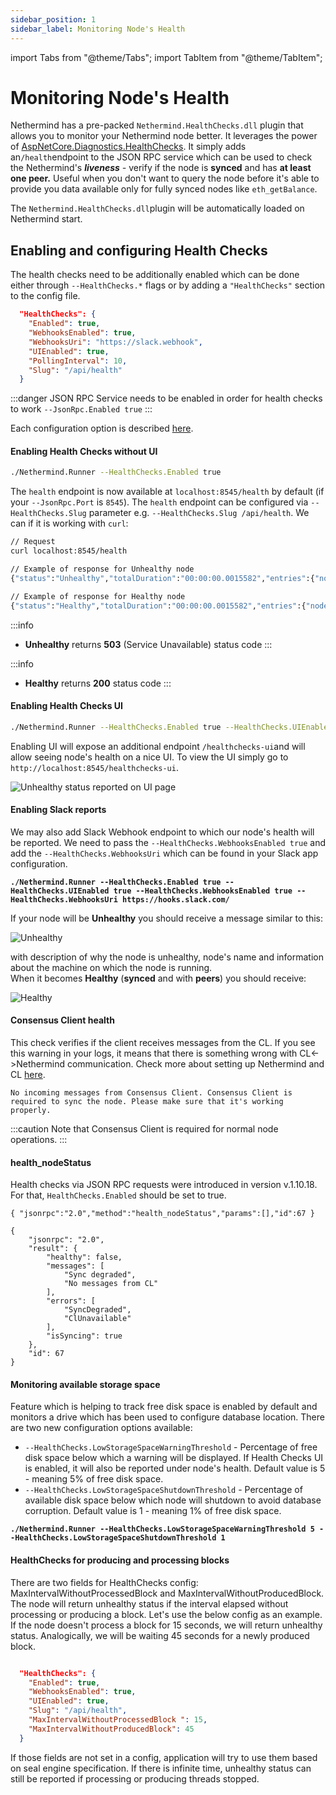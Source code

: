 ```yaml
---
sidebar_position: 1
sidebar_label: Monitoring Node's Health
---
```


import Tabs from "@theme/Tabs";
import TabItem from "@theme/TabItem";

# Monitoring Node's Health

Nethermind has a pre-packed `Nethermind.HealthChecks.dll` plugin that allows you to monitor your Nethermind node better.
It leverages the power
of [AspNetCore.Diagnostics.HealthChecks](https://github.com/Xabaril/AspNetCore.Diagnostics.HealthChecks). It simply adds
an`/health`endpoint to the JSON RPC service which can be used to check the Nethermind's _**liveness** -_ verify if the
node is **synced** and has **at least one peer.** Useful when you don't want to query the node before it's able to
provide you data available only for fully synced nodes like `eth_getBalance`.

The `Nethermind.HealthChecks.dll`plugin will be automatically loaded on Nethermind start.

## Enabling and configuring Health Checks

The health checks need to be additionally enabled which can be done either through `--HealthChecks.*` flags or by adding
a `"HealthChecks"` section to the config file.&#x20;

``` json title="HealthChecks config section example" 
  "HealthChecks": {
    "Enabled": true,
    "WebhooksEnabled": true,
    "WebhooksUri": "https://slack.webhook",
    "UIEnabled": true,
    "PollingInterval": 10,
    "Slug": "/api/health"
  }
```

:::danger
JSON RPC Service needs to be enabled in order for health checks to work `--JsonRpc.Enabled true`
:::

Each configuration option is described [here](../02-fundamentals/04-configuration/healthchecks.md).

#### Enabling Health Checks without UI&#x20;

```bash
./Nethermind.Runner --HealthChecks.Enabled true
```

The `health` endpoint is now available at `localhost:8545/health`  by default (if your `--JsonRpc.Port` is `8545`).
The `health` endpoint can be configured via `--HealthChecks.Slug` parameter e.g. `--HealthChecks.Slug /api/health`. We
can if it is working with `curl`:

```bash
// Request
curl localhost:8545/health

// Example of response for Unhealthy node
{"status":"Unhealthy","totalDuration":"00:00:00.0015582","entries":{"node-health":{"data":{},"description":"The node has 0 peers connected","duration":"00:00:00.0003881","status":"Unhealthy","tags":[]}}}

// Example of response for Healthy node
{"status":"Healthy","totalDuration":"00:00:00.0015582","entries":{"node-health":{"data":{},"description":"The node is now fully synced with a network, number of peers: 99","duration":"00:00:00.0003881","status":"Healthy","tags":[]}}}
```

:::info

* **Unhealthy** returns **503** (Service Unavailable) status code
:::

:::info
* **Healthy** returns **200** status code
:::

#### Enabling Health Checks UI

```bash
./Nethermind.Runner --HealthChecks.Enabled true --HealthChecks.UIEnabled true
```

Enabling UI will expose an additional endpoint `/healthchecks-ui`and will allow seeing node's health on a nice UI. To
view the UI simply go to `http://localhost:8545/healthchecks-ui`.

![Unhealthy status reported on UI page](</img/image(76).png>)

#### Enabling Slack reports

We may also add Slack Webhook endpoint to which our node's health will be reported. We need to pass
the `--HealthChecks.WebhooksEnabled true` and add the `--HealthChecks.WebhooksUri` which can be found in your Slack app
configuration.

<pre class="language-bash"><code class="lang-bash"><strong>./Nethermind.Runner --HealthChecks.Enabled true --HealthChecks.UIEnabled true --HealthChecks.WebhooksEnabled true --HealthChecks.WebhooksUri https://hooks.slack.com/
</strong></code></pre>

If your node will be **Unhealthy** you should receive a message similar to this:

![Unhealthy](/img/unhealthy.png)

with description of why the node is unhealthy, node's name and information about the machine on which the node is
running.\
When it becomes **Healthy** (**synced** and with **peers**) you should receive:

![Healthy](</img/image(46).png>)

#### Consensus Client health

This check verifies if the client receives messages from the CL. If you see this warning in your logs, it means that
there is something wrong with CL<->Nethermind communication. Check more about setting up Nethermind and
CL [here](../02-fundamentals/10-running-nethermind-post-merge.md).

```
No incoming messages from Consensus Client. Consensus Client is required to sync the node. Please make sure that it's working properly.
```

:::caution
Note that Consensus Client is required for normal node operations.
:::

#### health\_nodeStatus

Health checks via JSON RPC requests were introduced in version v.1.10.18. For that,  `HealthChecks.Enabled` should be
set to true.

<Tabs>
<TabItem value="request" label="Request">


```
{ "jsonrpc":"2.0","method":"health_nodeStatus","params":[],"id":67 }
```

</TabItem>
<TabItem label="Response" value="response">


```
{
    "jsonrpc": "2.0",
    "result": {
        "healthy": false,
        "messages": [
            "Sync degraded",
            "No messages from CL"
        ],
        "errors": [
            "SyncDegraded",
            "ClUnavailable"
        ],
        "isSyncing": true
    },
    "id": 67
}
```

</TabItem>
</Tabs>


#### Monitoring available storage space

Feature which is helping to track free disk space is enabled by default and monitors a drive which has been used to
configure database location. There are two new configuration options available:

* `--HealthChecks.LowStorageSpaceWarningThreshold` - Percentage of free disk space below which a warning will be
  displayed. If Health Checks UI is enabled, it will also be reported under node's health. Default value is 5 - meaning
  5% of free disk space.
* `--HealthChecks.LowStorageSpaceShutdownThreshold` - Percentage of available disk space below which node will shutdown
  to avoid database corruption. Default value is 1 - meaning 1% of free disk space.

<pre><code><strong>./Nethermind.Runner --HealthChecks.LowStorageSpaceWarningThreshold 5 --HealthChecks.LowStorageSpaceShutdownThreshold 1
</strong></code></pre>

#### HealthChecks for producing and processing blocks

There are two fields for HealthChecks config: MaxIntervalWithoutProcessedBlock and MaxIntervalWithoutProducedBlock. The
node will return unhealthy status if the interval elapsed without processing or producing a block. Let's use the below
config as an example. If the node doesn't process a block for 15 seconds, we will return unhealthy status. Analogically,
we will be waiting 45 seconds for a newly produced block.

``` json title="HealthChecks config section example" 

  "HealthChecks": {
    "Enabled": true,
    "WebhooksEnabled": true,
    "UIEnabled": true,
    "Slug": "/api/health",
    "MaxIntervalWithoutProcessedBlock ": 15,
    "MaxIntervalWithoutProducedBlock": 45
  }
```

If those fields are not set in a config, application will try to use them based on seal engine specification. If there
is infinite time, unhealthy status can still be reported if processing or producing threads stopped.
